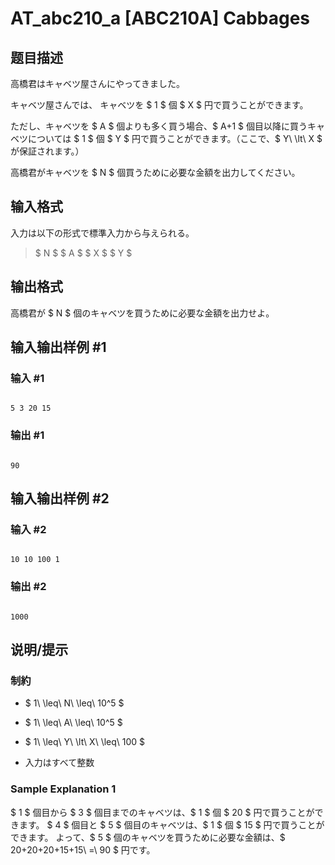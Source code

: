 # AT_abc210_a [ABC210A] Cabbages

## 题目描述

[problemUrl]: https://atcoder.jp/contests/abc210/tasks/abc210_a

高橋君はキャベツ屋さんにやってきました。

キャベツ屋さんでは、 キャベツを $ 1 $ 個 $ X $ 円で買うことができます。  
 ただし、キャベツを $ A $ 個よりも多く買う場合、$ A+1 $ 個目以降に買うキャベツについては $ 1 $ 個 $ Y $ 円で買うことができます。（ここで、$ Y\ \lt\ X $ が保証されます。）

高橋君がキャベツを $ N $ 個買うために必要な金額を出力してください。

## 输入格式

入力は以下の形式で標準入力から与えられる。

> $ N $ $ A $ $ X $ $ Y $

## 输出格式

高橋君が $ N $ 個のキャベツを買うために必要な金額を出力せよ。

## 输入输出样例 #1

### 输入 #1

```
5 3 20 15
```

### 输出 #1

```
90
```

## 输入输出样例 #2

### 输入 #2

```
10 10 100 1
```

### 输出 #2

```
1000
```

## 说明/提示

### 制約

- $ 1\ \leq\ N\ \leq\ 10^5 $
- $ 1\ \leq\ A\ \leq\ 10^5 $
- $ 1\ \leq\ Y\ \lt\ X\ \leq\ 100 $
- 入力はすべて整数

### Sample Explanation 1

$ 1 $ 個目から $ 3 $ 個目までのキャベツは、$ 1 $ 個 $ 20 $ 円で買うことができます。 $ 4 $ 個目と $ 5 $ 個目のキャベツは、$ 1 $ 個 $ 15 $ 円で買うことができます。 よって、$ 5 $ 個のキャベツを買うために必要な金額は、$ 20+20+20+15+15\ =\ 90 $ 円です。